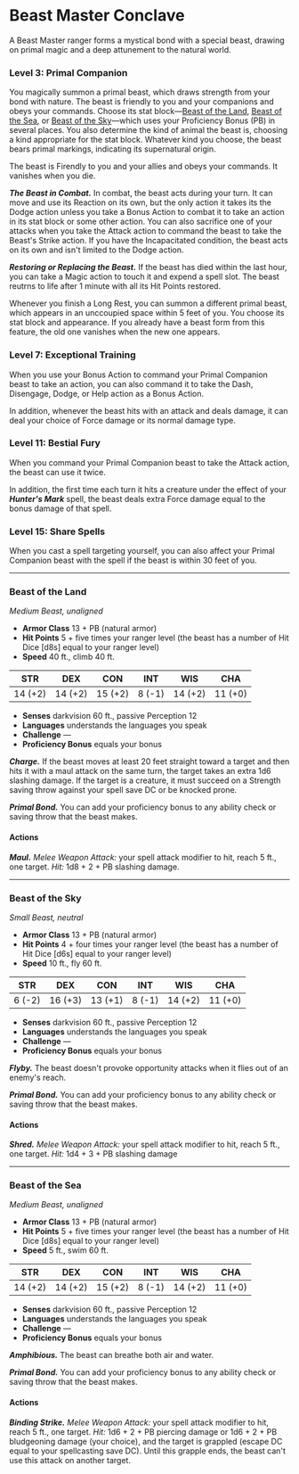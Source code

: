 # Beast Master Conclave

A Beast Master ranger forms a mystical bond with a special beast, drawing on primal magic and a deep attunement to the natural world.

### Level 3: Primal Companion

You magically summon a primal beast, which draws strength from your bond with nature. The beast is friendly to you and your companions and obeys your commands. Choose its stat block—[Beast of the Land], [Beast of the Sea], or [Beast of the Sky]—which uses your Proficiency Bonus (PB) in several places. You also determine the kind of animal the beast is, choosing a kind appropriate for the stat block. Whatever kind you choose, the beast bears primal markings, indicating its supernatural origin.

The beast is Firendly to you and your allies and obeys your commands. It vanishes when you die.

***The Beast in Combat.*** In combat, the beast acts during your turn. It can move and use its Reaction on its own, but the only action it takes its the Dodge action unless you take a Bonus Action to combat it to take an action in its stat block or some other action. You can also sacrifice one of your attacks when you take the Attack action to command the beast to take the Beast's Strike action. If you have the Incapacitated condition, the beast acts on its own and isn't limited to the Dodge action.

***Restoring or Replacing the Beast.*** If the beast has died within the last hour, you can take a Magic action to touch it and expend a spell slot. The beast reutrns to life after 1 minute with all its Hit Points restored.

Whenever you finish a Long Rest, you can summon a different primal beast, which appears in an unccoupied space within 5 feet of you. You choose its stat block and appearance. If you already have a beast form from this feature, the old one vanishes when the new one appears.

[Beast of the Land]: #beast-of-the-land
[Beast of the Sea]: #beast-of-the-sea
[Beast of the Sky]: #beast-of-the-sky

### Level 7: Exceptional Training

When you use your Bonus Action to command your Primal Companion beast to take an action, you can also command it to take the Dash, Disengage, Dodge, or Help action as a Bonus Action.

In addition, whenever the beast hits with an attack and deals damage, it can deal your choice of Force damage or its normal damage type.

### Level 11: Bestial Fury

When you command your Primal Companion beast to take the Attack action, the beast can use it twice.

In addition, the first time each turn it hits a creature under the effect of your ***Hunter's Mark*** spell, the beast deals extra Force damage equal to the bonus damage of that spell.

### Level 15: Share Spells

When you cast a spell targeting yourself, you can also affect your Primal Companion beast with the spell if the beast is within 30 feet of you.

---

### Beast of the Land
*Medium Beast, unaligned*

- **Armor Class** 13 + PB (natural armor)
- **Hit Points** 5 + five times your ranger level (the beast has a number of Hit Dice [d8s] equal to your ranger level)
- **Speed** 40 ft., climb 40 ft.

|STR|DEX|CON|INT|WIS|CHA|
|:---:|:---:|:---:|:---:|:---:|:---:|
|14 (+2)|14 (+2)|15 (+2)|8 (-1)|14 (+2)|11 (+0)|

- **Senses** darkvision 60 ft., passive Perception 12
- **Languages** understands the languages you speak
- **Challenge** —
- **Proficiency Bonus** equals your bonus

***Charge.*** If the beast moves at least 20 feet straight toward a target and then hits it with a maul attack on the same turn, the target takes an extra 1d6 slashing damage. If the target is a creature, it must succeed on a Strength saving throw against your spell save DC or be knocked prone.  

***Primal Bond.*** You can add your proficiency bonus to any ability check or saving throw that the beast makes.  

#### Actions
***Maul.*** *Melee Weapon Attack:* your spell attack modifier to hit, reach 5 ft., one target. *Hit:* 1d8 + 2 + PB slashing damage.

---

### Beast of the Sky
*Small Beast, neutral*

- **Armor Class** 13 + PB (natural armor)
- **Hit Points** 4 + four times your ranger level (the beast has a number of Hit Dice [d6s] equal to your ranger level)
- **Speed** 10 ft., fly 60 ft.

|STR|DEX|CON|INT|WIS|CHA|
|:---:|:---:|:---:|:---:|:---:|:---:|
|6 (-2)|16 (+3)|13 (+1)|8 (-1)|14 (+2)|11 (+0)|

- **Senses** darkvision 60 ft., passive Perception 12
- **Languages** understands the languages you speak
- **Challenge** —
- **Proficiency Bonus** equals your bonus

***Flyby.*** The beast doesn't provoke opportunity attacks when it flies out of an enemy's reach.  

***Primal Bond.*** You can add your proficiency bonus to any ability check or saving throw that the beast makes.  

#### Actions
***Shred.*** *Melee Weapon Attack:* your spell attack modifier to hit, reach 5 ft., one target. *Hit:* 1d4 + 3 + PB slashing damage

---

### Beast of the Sea
*Medium Beast, unaligned*

- **Armor Class** 13 + PB (natural armor)
- **Hit Points** 5 + five times your ranger level (the beast has a number of Hit Dice [d8s] equal to your ranger level)
- **Speed** 5 ft., swim 60 ft.

|STR|DEX|CON|INT|WIS|CHA|
|:---:|:---:|:---:|:---:|:---:|:---:|
|14 (+2)|14 (+2)|15 (+2)|8 (-1)|14 (+2)|11 (+0)|

- **Senses** darkvision 60 ft., passive Perception 12
- **Languages** understands the languages you speak
- **Challenge** —
- **Proficiency Bonus** equals your bonus

***Amphibious.*** The beast can breathe both air and water.  

***Primal Bond.*** You can add your proficiency bonus to any ability check or saving throw that the beast makes.  

#### Actions

***Binding Strike.*** *Melee Weapon Attack:* your spell attack modifier to hit, reach 5 ft., one target. *Hit:* 1d6 + 2 + PB piercing damage or 1d6 + 2 + PB bludgeoning damage (your choice), and the target is grappled (escape DC equal to your spellcasting save DC). Until this grapple ends, the beast can't use this attack on another target.

